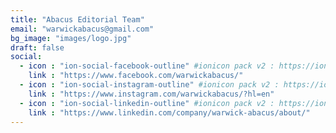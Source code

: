 ```yaml
---
title: "Abacus Editorial Team"
email: "warwickabacus@gmail.com"
bg_image: "images/logo.jpg"
draft: false
social:
  - icon : "ion-social-facebook-outline" #ionicon pack v2 : https://ionicons.com/v2/
    link : "https://www.facebook.com/warwickabacus/"
  - icon : "ion-social-instagram-outline" #ionicon pack v2 : https://ionicons.com/v2/
    link : "https://www.instagram.com/warwickabacus/?hl=en"
  - icon : "ion-social-linkedin-outline" #ionicon pack v2 : https://ionicons.com/v2/
    link : "https://www.linkedin.com/company/warwick-abacus/about/"
---
```

